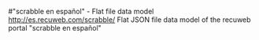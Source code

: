 #"scrabble en español" - Flat file data model
http://es.recuweb.com/scrabble/
Flat JSON file data model of the recuweb portal "scrabble en español"
